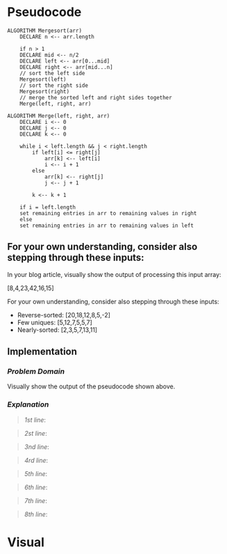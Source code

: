 # Pseudocode
    ALGORITHM Mergesort(arr)
        DECLARE n <-- arr.length

        if n > 1
        DECLARE mid <-- n/2
        DECLARE left <-- arr[0...mid]
        DECLARE right <-- arr[mid...n]
        // sort the left side
        Mergesort(left)
        // sort the right side
        Mergesort(right)
        // merge the sorted left and right sides together
        Merge(left, right, arr)

    ALGORITHM Merge(left, right, arr)
        DECLARE i <-- 0
        DECLARE j <-- 0
        DECLARE k <-- 0

        while i < left.length && j < right.length
            if left[i] <= right[j]
                arr[k] <-- left[i]
                i <-- i + 1
            else
                arr[k] <-- right[j]
                j <-- j + 1

            k <-- k + 1

        if i = left.length
        set remaining entries in arr to remaining values in right
        else
        set remaining entries in arr to remaining values in left
    

## For your own understanding, consider also stepping through these inputs:

In your blog article, visually show the output of processing this input array:

[8,4,23,42,16,15]

For your own understanding, consider also stepping through these inputs:

* Reverse-sorted: [20,18,12,8,5,-2]
* Few uniques: [5,12,7,5,5,7]
* Nearly-sorted: [2,3,5,7,13,11]


## Implementation



### _Problem Domain_

Visually show the output of the pseudocode shown above. 

### _Explanation_ 

>*1st line*: 


>*2st line*: 


>*3nd line*: 


>*4rd line*: 


>*5th line*:


>*6th line*:


>*7th line*: 


 >*8th line*:

# Visual
